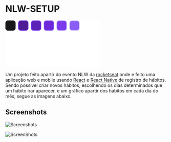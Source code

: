 # NLW-SETUP
![Logo](https://raw.githubusercontent.com/W-Wag/NLW-SETUP/048cc0e862b63a6cbec37c34b322705fd02c0dfa/web/src/assets/logo.svg)

Um projeto feito apartir do evento NLW da [rocketseat](https://rocketseat.com.br) onde e feito uma aplicação web e mobile usando [React](https://reactjs.org/docs/getting-started.html) e [React Native](https://reactnative.dev/docs/getting-started) de registro de hábitos. Sendo possivel criar novos hábitos, escolhendo os dias determinados que um hábito irar aparecer, e um gráfico apartir dos hábitos em cada dia do mês, segue as imagens abaixo.

## Screenshots

![Screenshots](https://uploaddeimagens.com.br/images/004/311/332/full/imagem_2023-01-24_200738203.png?1674602024)

![ScreenShots](https://uploaddeimagens.com.br/images/004/311/333/full/imagem_2023-01-24_201525495.png?1674602121)


